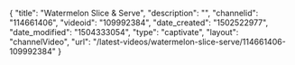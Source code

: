 {
    "title": "Watermelon Slice &amp; Serve",
    "description": "",
    "channelid": "114661406",
    "videoid": "109992384",
    "date_created": "1502522977",
    "date_modified": "1504333054",
    "type": "captivate",
    "layout": "channelVideo",
    "url": "\/latest-videos\/watermelon-slice-serve\/114661406-109992384"
}